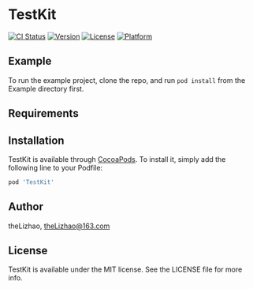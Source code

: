 # TestKit

[![CI Status](https://img.shields.io/travis/theLizhao/TestKit.svg?style=flat)](https://travis-ci.org/theLizhao/TestKit)
[![Version](https://img.shields.io/cocoapods/v/TestKit.svg?style=flat)](https://cocoapods.org/pods/TestKit)
[![License](https://img.shields.io/cocoapods/l/TestKit.svg?style=flat)](https://cocoapods.org/pods/TestKit)
[![Platform](https://img.shields.io/cocoapods/p/TestKit.svg?style=flat)](https://cocoapods.org/pods/TestKit)

## Example

To run the example project, clone the repo, and run `pod install` from the Example directory first.

## Requirements

## Installation

TestKit is available through [CocoaPods](https://cocoapods.org). To install
it, simply add the following line to your Podfile:

```ruby
pod 'TestKit'
```

## Author

theLizhao, theLizhao@163.com

## License

TestKit is available under the MIT license. See the LICENSE file for more info.
